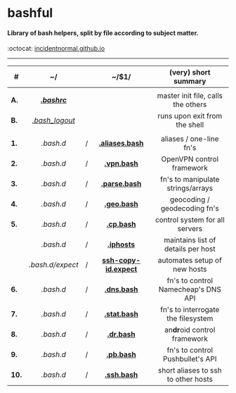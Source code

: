 # bashful
#### Library of bash helpers, split by file according to subject matter.
:octocat: [incidentnormal.github.io](https://incidentnormal.github.io)
- - - -
| **#**  |  ~/                             |   |  ~/$1/                                                     |  (very) short summary               |
|--------|:-------------------------------:|---|:----------------------------------------------------------:|:-----------------------------------:|
|        |                                 |   |                                                            |                                     |
| **A.** |  [**_.bashrc_**](.bashrc)       |   |                                                            | master init file, calls the others  |
| **B.** |  [*.bash_logout*](.bash_logout) |   |                                                            | runs upon exit from the shell       |
|        |                                 |   |                                                            |                                     |
| **1.** |  *.bash.d*                      | / | [**.aliases.bash**](.bash.d/.aliases.bash)                 | aliases / one-line fn's             |
| **2.** |  *.bash.d*                      | / | [**.vpn.bash**](.bash.d/.vpn.bash)                         | OpenVPN control framework           |
| **3.** |  *.bash.d*                      | / | [**.parse.bash**](.bash.d/.parse.bash)                     | fn's to manipulate strings/arrays   |
| **4.** |  *.bash.d*                      | / | [**.geo.bash**](.bash.d/.geo.bash)                         | geocoding / geodecoding fn's        |
| **5.** |  *.bash.d*                      | / | [**.cp.bash**](.bash.d/.cp.bash)                           | control system for all servers      |
|        |  *.bash.d*                      | / | [**.iphosts**](.bash.d/.iphosts)                           | maintains list of details per host  |
|        |  *.bash.d/expect*               | / | [**ssh-copy-id.expect**](.bash.d/expect/ssh-copy-id.expect)| automates setup of new hosts        |
| **6.** |  *.bash.d*                      | / | [**.dns.bash**](.bash.d/.dns.bash)                         | fn's to control Namecheap's DNS API |
| **7.** |  *.bash.d*                      | / | [**.stat.bash**](.bash.d/.stat.bash)                       | fn's to interrogate the filesystem  |
| **8.** |  *.bash.d*                      | / | [**.dr.bash**](.bash.d/.dr.bash)                           | an**dr**oid  control framework      |
| **9.** |  *.bash.d*                      | / | [**.pb.bash**](.bash.d/.pb.bash)                           | fn's to control Pushbullet's API    |
| **10.** |  *.bash.d*                     | / | [**.ssh.bash**](.bash.d/.ssh.bash)                         | short aliases to ssh to other hosts |





